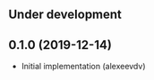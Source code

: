 Under development
-----------------

0.1.0 (2019-12-14)
-----------------
- Initial implementation (alexeevdv)

